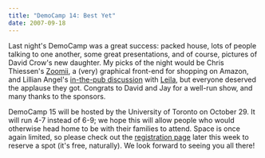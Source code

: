 ```yaml
---
title: "DemoCamp 14: Best Yet"
date: 2007-09-18
---
```

Last night's DemoCamp was a great success: packed house, lots of people talking to one another, some great presentations, and of course, pictures of David Crow's new daughter. My picks of the night would be Chris Thiessen's <a href="http://zoomii.ca/">Zoomii</a>, a (very) graphical front-end for shopping on Amazon, and Lillian Angel's <a href="http://langel.wordpress.com/2007/09/18/democamp14/">in-the-pub discussion</a> with <a href="http://www.hyperbio.net/">Leila</a>, but everyone deserved the applause they got. Congrats to David and Jay for a well-run show, and many thanks to the sponsors.

DemoCamp 15 will be hosted by the University of Toronto on October 29. It will run 4-7 instead of 6-9; we hope this will allow people who would otherwise head home to be with their families to attend. Space is once again limited, so please check out the <a href="http://democamp.eventbrite.com/">registration page</a> later this week to reserve a spot (it's free, naturally). We look forward to seeing you all there!
